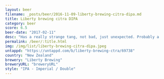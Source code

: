 ```yaml
---
layout: beer
filename: _posts/beer/2016-11-09-liberty-brewing-citra-dipa.md
title: Liberty brewing citra DIPA
category: beer
score: 6.5
beer-date: "2017-02-11"
desc: "Has a really strange tang, not bad, just unexpected. Probably a tad too bitter for the amount of flavour packed in. Could be that I just ate a steak and a whole cob loaf and didn't have the space in my stomach left"
permalink: /beer/:title.html
img: /img/list/liberty-brewing-citra-dipa.jpeg
untappd: "https://untappd.com/b/liberty-brewing-ctra/69738"
country: "New Zealand"
brewery: "Liberty Brewing"
breweryURL: "breweryURL"
style: "IPA - Imperial / Double"
---
```

